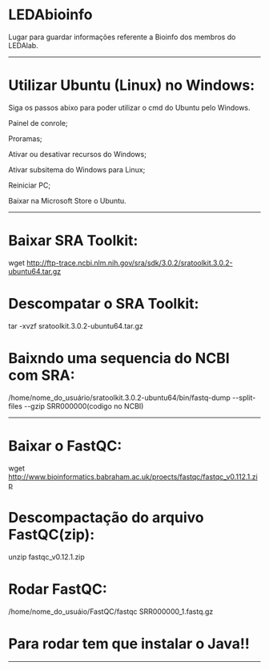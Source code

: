 # LEDAbioinfo
Lugar para guardar informações referente a Bioinfo dos membros do LEDAlab.


--------------------------------------------------------------------------

# Utilizar Ubuntu (Linux) no Windows:

Siga os passos abixo para poder utilizar o cmd do Ubuntu pelo Windows.

Painel de conrole;

Proramas;

Ativar ou desativar recursos do Windows;

Ativar subsitema do Windows para Linux;

Reiniciar PC;

Baixar na Microsoft Store o Ubuntu.

--------------------------------------------------------------------------

# Baixar SRA Toolkit:

wget http://ftp-trace.ncbi.nlm.nih.gov/sra/sdk/3.0.2/sratoolkit.3.0.2-ubuntu64.tar.gz

# Descompatar o SRA Toolkit: 

tar -xvzf sratoolkit.3.0.2-ubuntu64.tar.gz

# Baixndo uma sequencia do NCBI com SRA:

/home/nome_do_usuário/sratoolkit.3.0.2-ubuntu64/bin/fastq-dump --split-files --gzip SRR000000(codigo no NCBI)

--------------------------------------------------------------------------

# Baixar o FastQC:

wget http://www.bioinformatics.babraham.ac.uk/proects/fastqc/fastqc_v0.112.1.zip 

# Descompactação do arquivo FastQC(zip):

unzip fastqc_v0.12.1.zip

# Rodar FastQC:

/home/nome_do_usuáio/FastQC/fastqc SRR000000_1.fastq.gz

# Para rodar tem que instalar o Java!!
--------------------------------------------------------------------------
